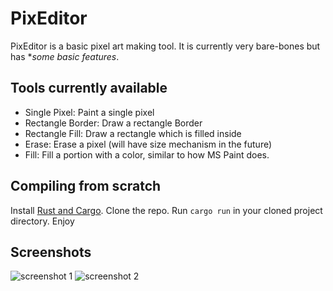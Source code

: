 # PixEditor
PixEditor is a basic pixel art making tool. It is currently very bare-bones but has **some basic features*.

## Tools currently available
- Single Pixel: Paint a single pixel
- Rectangle Border: Draw a rectangle Border
- Rectangle Fill: Draw a rectangle which is filled inside
- Erase: Erase a pixel (will have size mechanism in the future)
- Fill: Fill a portion with a color, similar to how MS Paint does.

## Compiling from scratch
Install [Rust and Cargo](https://www.rust-lang.org/tools/install).
Clone the repo.
Run ``cargo run`` in your cloned project directory.
Enjoy


## Screenshots
![screenshot 1](https://github.com/Quan1umMango/pixeditor/blob/main/screenshot0.jpg?raw=true)
![screenshot 2](https://github.com/Quan1umMango/pixeditor/blob/main/screenshot1.jpg?raw=true)
